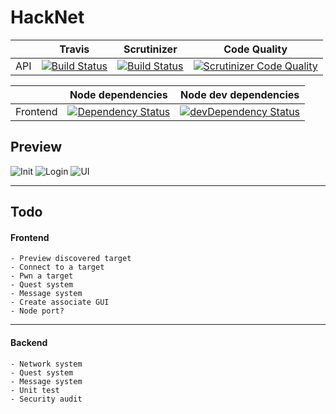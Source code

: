 # HackNet


|         | Travis           | Scrutinizer  | Code Quality |
| ------------- |-------------|-------------|-------------|
| API      | [![Build Status](https://travis-ci.org/L3o-pold/HackNetAPI.svg)](https://travis-ci.org/L3o-pold/HackNetAPI) | [![Build Status](https://scrutinizer-ci.com/g/L3o-pold/HackNetAPI/badges/build.png?b=master)](https://scrutinizer-ci.com/g/L3o-pold/HackNetAPI/build-status/master) | [![Scrutinizer Code Quality](https://scrutinizer-ci.com/g/L3o-pold/HackNetAPI/badges/quality-score.png?b=master)](https://scrutinizer-ci.com/g/L3o-pold/HackNetAPI/?branch=master) | |


|         | Node dependencies | Node dev dependencies
| ------------- |-------------|-------------|
| Frontend | [![Dependency Status](https://david-dm.org/L3o-pold/HackNet.svg)](https://david-dm.org/L3o-pold/HackNet) | [![devDependency Status](https://david-dm.org/L3o-pold/HackNet/dev-status.svg)](https://david-dm.org/L3o-pold/HackNet#info=devDependencies) |


## Preview

![Init](http://leopoldjacquot.com/hacknet/init.png)
![Login](http://leopoldjacquot.com/hacknet/login.png)
![UI](http://leopoldjacquot.com/hacknet/ui.png)

<hr>

## Todo

#### Frontend
  
    - Preview discovered target
    - Connect to a target
    - Pwn a target
    - Quest system
    - Message system
    - Create associate GUI
    - Node port?
  
  <hr>
  
#### Backend
  
    - Network system
    - Quest system
    - Message system
    - Unit test
    - Security audit
